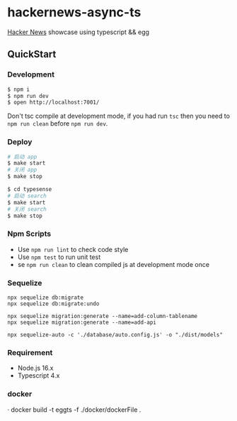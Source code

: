 # hackernews-async-ts

[Hacker News](https://news.ycombinator.com/) showcase using typescript && egg

## QuickStart

### Development

```bash
$ npm i
$ npm run dev
$ open http://localhost:7001/
```

Don't tsc compile at development mode, if you had run `tsc` then you need to `npm run clean` before `npm run dev`.

### Deploy

```bash
# 启动 app
$ make start
# 关闭 app
$ make stop
```

```bash
$ cd typesense
# 启动 search
$ make start
# 关闭 search
$ make stop

```

### Npm Scripts

- Use `npm run lint` to check code style
- Use `npm test` to run unit test
- se `npm run clean` to clean compiled js at development mode once

### Sequelize

```
npx sequelize db:migrate
npx sequelize db:migrate:undo

npx sequelize migration:generate --name=add-column-tablename
npx sequelize migration:generate --name=add-api

npx sequelize-auto -c './database/auto.config.js' -o "./dist/models"

```

### Requirement

- Node.js 16.x
- Typescript 4.x

### docker

· docker build -t eggts -f ./docker/dockerFile .
